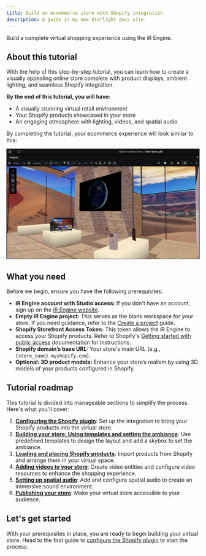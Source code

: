 ```yaml
---
title: Build an ecommmerce store with Shopify integration
description: A guide in my new Starlight docs site.
---
```


Build a complete virtual shopping experience using the iR Engine.

## About this tutorial

With the help of this step-by-step tutorial, you can learn how to create a visually appealing online store complete with product displays, ambient lighting, and seamless Shopify integration.

**By the end of this tutorial, you will have:**

- A visually stunning virtual retail environment
- Your Shopify products showcased in your store
- An engaging atmosphere with lighting, videos, and spatial audio

By completing the tutorial, your ecommerce experience will look similar to this:

![Example of a brick-and-mortar ecommerce store built in iR Engine](../../../../assets/images/tutorials-and-examples/build-an-ecommerce-store-with-shopify-integration/introduction-and-requirements/brick-and-mortar-ecommerce-store.png)

## What you need

Before we begin, ensure you have the following prerequisites:

- **iR Engine account with Studio access:** If you don't have an account, sign up on the [iR Engine website](https://www.ir.world/).
- **Empty iR Engine project:** This serves as the blank workspace for your store. If you need guidance, refer to the [Create a project](notion://www.notion.so/Build-an-Ecommerce-Store-c8639805db804ecdbad2ab21848ccc76#) guide.
- **Shopify Storefront Access Token:** This token allows the iR Engine to access your Shopify products. Refer to Shopify's [Getting started with public access](https://shopify.dev/docs/api/usage/authentication#getting-started-with-public-access) documentation for instructions.
- **Shopify domain’s base URL:** Your store's main URL (e.g., `{store_name}.myshopify.com`).
- **Optional: 3D product models:** Enhance your store’s realism by using 3D models of your products configured in Shopify.

## Tutorial roadmap

This tutorial is divided into manageable sections to simplify the process. Here's what you'll cover:

1. **[Configuring the Shopify plugin](notion://www.notion.so/Build-an-Ecommerce-Store-c8639805db804ecdbad2ab21848ccc76#)**: Set up the integration to bring your Shopify products into the virtual store.
2. **[Building your store: Using templates and setting the ambiance](notion://www.notion.so/Build-an-Ecommerce-Store-c8639805db804ecdbad2ab21848ccc76#)**: Use predefined templates to design the layout and add a skybox to set the ambiance.
3. **[Loading and placing Shopify products](notion://www.notion.so/Build-an-Ecommerce-Store-c8639805db804ecdbad2ab21848ccc76#)**: Import products from Shopify and arrange them in your virtual space.
4. **[Adding videos to your store](notion://www.notion.so/Build-an-Ecommerce-Store-c8639805db804ecdbad2ab21848ccc76#)**: Create video entities and configure video resources to enhance the shopping experience.
5. **[Setting up spatial audio](notion://www.notion.so/Build-an-Ecommerce-Store-c8639805db804ecdbad2ab21848ccc76#)**: Add and configure spatial audio to create an immersive sound environment.
6. **[Publishing your store](notion://www.notion.so/Build-an-Ecommerce-Store-c8639805db804ecdbad2ab21848ccc76#)**: Make your virtual store accessible to your audience.

## Let's get started

With your prerequisites in place, you are ready to begin building your virtual store. Head to the first guide to [configure the Shopify plugin](notion://www.notion.so/Build-an-Ecommerce-Store-c8639805db804ecdbad2ab21848ccc76#) to start the process.